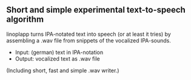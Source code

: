 ## Short and simple experimental text-to-speech algorithm

linoplapp turns IPA-notated text into speech (or at least it tries) by assembling a .wav file from snippets of the vocalized IPA-sounds.

- Input: (german) text in IPA-notation
- Output: vocalized text as .wav file

(Including short, fast and simple .wav writer.)